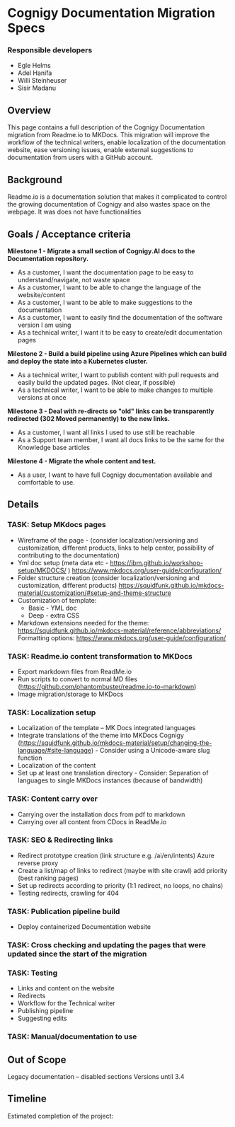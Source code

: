 # Cognigy Documentation Migration Specs
 
### Responsible developers 
- Egle Helms 
- Adel Hanifa 
- Willi Steinheuser 
- Sisir Madanu 
 
## Overview 

This page contains a full description of the Cognigy Documentation migration from Readme.io to MKDocs. This migration will improve the workflow of the technical writers, enable localization of the documentation website, ease versioning issues, enable external suggestions to documentation from users with a GitHub account.  

## Background 

Readme.io is a documentation solution that makes it complicated to control the growing documentation of Cognigy and also wastes space on the webpage. It was does not have functionalities 

 ## Goals / Acceptance criteria 

**Milestone 1 - Migrate a small section of Cognigy.AI docs to the Documentation repository.** 

- As a customer, I want the documentation page to be easy to understand/navigate, not waste space
- As a customer, I want to be able to change the language of the website/content 
- As a customer, I want to be able to make suggestions to the documentation 
- As a customer, I want to easily find the documentation of the software version I am using 
- As a technical writer, I want it to be easy to create/edit documentation pages 

**Milestone 2 - Build a build pipeline using Azure Pipelines which can build and deploy the state into a Kubernetes cluster.**

- As a technical writer, I want to publish content with pull requests and easily build the updated pages. 
(Not clear, if possible)
- As a technical writer, I want to be able to make changes to multiple versions at once 

**Milestone 3 - Deal with re-directs so "old" links can be transparently redirected (302 Moved permanently) to the new links.**

- As a customer, I want all links I used to use still be reachable 
- As a Support team member, I want all docs links to be the same for the Knowledge base articles 

**Milestone 4 - Migrate the whole content and test.**

- As a user, I want to have full Cognigy documentation available and comfortable to use. 

## Details 

### TASK: Setup MKdocs pages 

* Wireframe of the page - (consider localization/versioning and customization, different products, links to help center, possibility of contributing to the documentation) 
* Yml doc setup (meta data etc - https://ibm.github.io/workshop-setup/MKDOCS/ ) https://www.mkdocs.org/user-guide/configuration/  
* Folder structure creation (consider localization/versioning and customization, different products) https://squidfunk.github.io/mkdocs-material/customization/#setup-and-theme-structure 
* Customization of template: 
	* Basic - YML doc 
	* Deep - extra CSS 
* Markdown extensions needed for the theme: https://squidfunk.github.io/mkdocs-material/reference/abbreviations/ Formatting options: https://www.mkdocs.org/user-guide/configuration/  

### TASK: Readme.io content transformation to MKDocs 

* Export markdown files from ReadMe.io 
* Run scripts to convert to normal MD files (https://github.com/phantombuster/readme.io-to-markdown)  
* Image migration/storage to MKDocs 
 
### TASK: Localization setup 

* Localization of the template – MK Docs integrated languages 
* Integrate translations of the theme into MKDocs Cognigy (https://squidfunk.github.io/mkdocs-material/setup/changing-the-language/#site-language) - Consider using a Unicode-aware slug function 
* Localization of the content 
* Set up at least one translation directory - Consider: Separation of languages to single MKDocs instances (because of bandwidth) 

### TASK: Content carry over 

* Carrying over the installation docs from pdf to markdown 
* Carrying over all content from CDocs in ReadMe.io 

### TASK: SEO & Redirecting links 

* Redirect prototype creation (link structure e.g. /ai/en/intents) Azure reverse proxy 
* Create a list/map of links to redirect (maybe with site crawl) add priority (best ranking pages) 
* Set up redirects according to priority (1:1 redirect, no loops, no chains) 
* Testing redirects, crawling for 404 

### TASK: Publication pipeline build 

* Deploy containerized Documentation website 

### TASK: Cross checking and updating the pages that were updated since the start of the migration 

### TASK: Testing 

* Links and content on the website 
* Redirects 
* Workflow for the Technical writer 
* Publishing pipeline 
* Suggesting edits 
 
### TASK: Manual/documentation to use 

## Out of Scope 
Legacy documentation – disabled sections 
Versions until 3.4

## Timeline

Estimated completion of the project: 